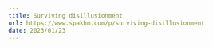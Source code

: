 ```yaml
---
title: Surviving disillusionment
url: https://www.spakhm.com/p/surviving-disillusionment
date: 2023/01/23
---
```


